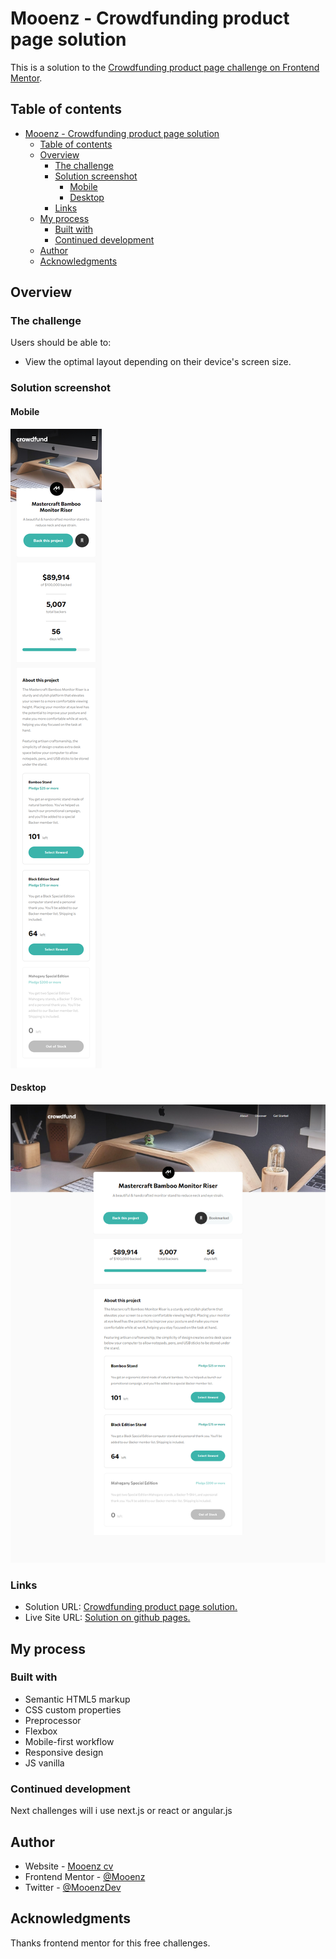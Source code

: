 # Mooenz - Crowdfunding product page solution

This is a solution to the [Crowdfunding product page challenge on Frontend Mentor](https://www.frontendmentor.io/challenges/crowdfunding-product-page-7uvcZe7ZR).

## Table of contents

- [Mooenz - Crowdfunding product page solution](#mooenz---crowdfunding-product-page-solution)
  - [Table of contents](#table-of-contents)
  - [Overview](#overview)
    - [The challenge](#the-challenge)
    - [Solution screenshot](#solution-screenshot)
      - [Mobile](#mobile)
      - [Desktop](#desktop)
    - [Links](#links)
  - [My process](#my-process)
    - [Built with](#built-with)
    - [Continued development](#continued-development)
  - [Author](#author)
  - [Acknowledgments](#acknowledgments)

## Overview

### The challenge

Users should be able to:

- View the optimal layout depending on their device's screen size.

### Solution screenshot

#### Mobile

![Mobile](./solution-capture/mooenz-mobile-solution.jpg)

#### Desktop

![Desktop](./solution-capture/mooenz-desktop-solution.jpg)

### Links

- Solution URL: [Crowdfunding product page solution.](https://www.frontendmentor.io/solutions/html-css-scss-flexbox-mobile-first-responsive-design-and-js-9GsmTqsWN)
- Live Site URL: [Solution on github pages.](https://mooenz.github.io/portfolio-frontendmentor/crowdfunding-product-page-main/)

## My process

### Built with

- Semantic HTML5 markup
- CSS custom properties
- Preprocessor
- Flexbox
- Mobile-first workflow
- Responsive design
- JS vanilla

### Continued development

Next challenges will i use next.js or react or angular.js

## Author

- Website - [Mooenz cv](https://mooenz.github.io/curriculum-vitae/)
- Frontend Mentor - [@Mooenz](https://www.frontendmentor.io/profile/Mooenz)
- Twitter - [@MooenzDev](https://www.twitter.com/MooenzDev)

## Acknowledgments

Thanks frontend mentor for this free challenges.
